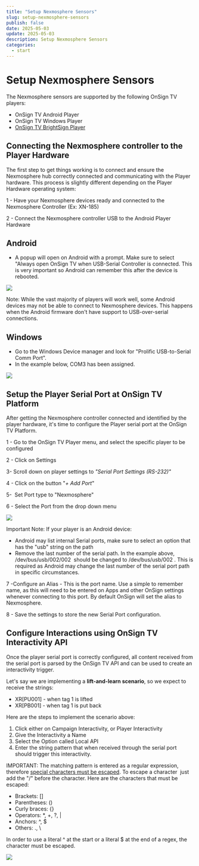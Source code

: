 ```yaml
---
title: "Setup Nexmosphere Sensors"
slug: setup-nexmosphere-sensors
publish: false
date: 2025-05-03
update: 2025-05-03
description: Setup Nexmosphere Sensors
categories:
  - start
---
```


Setup Nexmosphere Sensors
=========================

The Nexmosphere sensors are supported by the following OnSign TV players:

* OnSign TV Android Player
* OnSign TV Windows Player
* [OnSign TV BrightSign Player](/sensor-integrations-iot/using-nexmosphere-and-brightsign)

Connecting the Nexmosphere controller to the Player Hardware
------------------------------------------------------------

The first step to get things working is to connect and ensure the Nexmosphere hub correctly connected and communicating with the Player hardware. This process is slightly different depending on the Player Hardware operating system:

1 - Have your Nexmosphere devices ready and connected to the Nexmosphere Controller (Ex: XN-185)

2 - Connect the Nexmosphere controller USB to the Android Player Hardware

Android
-------

* A popup will open on Android with a prompt. Make sure to select "Always open OnSign TV when USB-Serial Controller is connected. This is very important so Android can remember this after the device is rebooted.

![](https://static.helpjuice.com/helpjuice_production/uploads/upload/image/23821/direct/1731669169362/12ff611e-42b1-46ba-8d8b-586aefeb018b.png)

Note: While the vast majority of players will work well, some Android devices may not be able to connect to Nexmosphere devices. This happens when the Android firmware don't have support to USB-over-serial connections.

Windows
-------

* Go to the Windows Device manager and look for "Prolific USB-to-Serial Comm Port".
* In the example below, COM3 has been assigned.

![](https://static.helpjuice.com/helpjuice_production/uploads/upload/image/23821/direct/1731669216643/3b410636-3ee5-47e5-b99f-7cfcc040c3e0.png)

Setup the Player Serial Port at OnSign TV Platform
--------------------------------------------------

After getting the Nexmosphere controller connected and identified by the player hardware, it's time to configure the Player serial port at the OnSign TV Platform.

1 - Go to the OnSign TV Player menu, and select the specific player to be configured

2 - Click on Settings

3- Scroll down on player settings to *"Serial Port Settings (RS-232)"*

4 - Click on the button "*+ Add Port*"

5-  Set Port type to "Nexmosphere"

6 - Select the Port from the drop down menu

![](https://static.helpjuice.com/helpjuice_production/uploads/upload/image/23821/direct/1731669263243/e1afa1f2-3c5e-4c0a-b7c7-0fbfef69fb7d.png)

Important Note: If your player is an Android device:

* Android may list internal Serial ports, make sure to select an option that has the "usb" string on the path
* Remove the last number of the serial path. In the example above, /dev/bus/usb/002/002  should be changed to /dev/bus/usb/002 . This is required as Android may change the last number of the serial port path in specific circumstances.

7 -Configure an Alias - This is the port name. Use a simple to remember name, as this will need to be entered on Apps and other OnSign settings whenever connecting to this port. By default OnSign will set the alias to Nexmosphere.

8 - Save the settings to store the new Serial Port configuration.

Configure Interactions using OnSign TV Interactivity API
--------------------------------------------------------

Once the player serial port is correctly configured, all content received from the serial port is parsed by the OnSign TV API and can be used to create an interactivity trigger.

Let's say we are implementing a **lift-and-learn scenario**, so we expect to receive the strings:

* XR[PU001] - when tag 1 is lifted
* XR[PB001] - when tag 1 is put back

Here are the steps to implement the scenario above:

1. Click either on Campaign Interactivity, or Player Interactivity
2. Give the Interactivity a Name
3. Select the Option called Local API
4. Enter the string pattern that when received through the serial port should trigger this interactivity.

IMPORTANT: The matching pattern is entered as a regular expression, therefore [special characters must be escaped](https://riptutorial.com/regex/example/15848/what-characters-need-to-be-escaped-). To escape a character  just add the "/" before the character. Here are the characters that must be escaped:

* Brackets: []
* Parentheses: ()
* Curly braces: {}
* Operators: \*, +, ?, |
* Anchors: ^, $
* Others: ., \

In order to use a literal ^ at the start or a literal $ at the end of a regex, the character must be escaped.

![](https://static.helpjuice.com/helpjuice_production/uploads/upload/image/23821/direct/1731669408936/Interactivity-Nexmosphere-RegEx.png)

